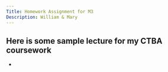```yaml
---
Title: Homework Assignment for M3
Description: William & Mary 
---
```


Here is some sample lecture for my CTBA coursework
-  
-
